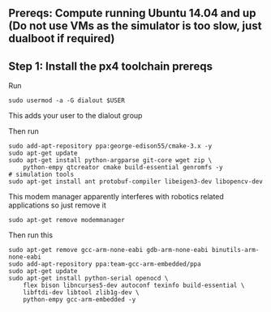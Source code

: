 
## Prereqs: Compute running Ubuntu 14.04 and up (Do not use VMs as the simulator is too slow, just dualboot if required)

## Step 1: Install the px4 toolchain prereqs
Run
```
sudo usermod -a -G dialout $USER
```
This adds your user to the dialout group

Then run 
```
sudo add-apt-repository ppa:george-edison55/cmake-3.x -y
sudo apt-get update
sudo apt-get install python-argparse git-core wget zip \
    python-empy qtcreator cmake build-essential genromfs -y
# simulation tools
sudo apt-get install ant protobuf-compiler libeigen3-dev libopencv-dev 
```
This modem manager apparently interferes with robotics related applications so just remove it
```
sudo apt-get remove modemmanager
```
Then run this
```
sudo apt-get remove gcc-arm-none-eabi gdb-arm-none-eabi binutils-arm-none-eabi
sudo add-apt-repository ppa:team-gcc-arm-embedded/ppa
sudo apt-get update
sudo apt-get install python-serial openocd \
    flex bison libncurses5-dev autoconf texinfo build-essential \
    libftdi-dev libtool zlib1g-dev \
    python-empy gcc-arm-embedded -y
 ```
